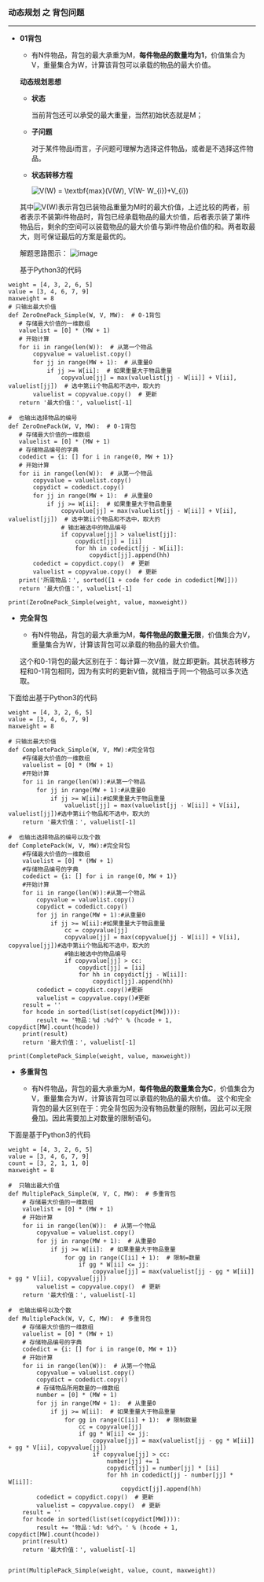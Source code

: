 
### 动态规划 之 背包问题
-----------------

* **01背包**

    + 有N件物品，背包的最大承重为M，**每件物品的数量均为1**，价值集合为V，重量集合为W，计算该背包可以承载的物品的最大价值。
    
   **动态规划思想**
   
   + **状态**
   
     当前背包还可以承受的最大重量，当然初始状态就是M；
     
   + **子问题**
   
     对于某件物品i而言，子问题可理解为选择这件物品，或者是不选择这件物品。
     
   + **状态转移方程**
   
     <img src="http://latex.codecogs.com/gif.latex?V(W)&space;=&space;\textbf{max}(V(W),&space;V(W-&space;W_{i})&plus;V_{i})" title="V(W) = \textbf{max}(V(W), V(W- W_{i})+V_{i})" />
  
  其中<img src="http://latex.codecogs.com/gif.latex?V(W)" title="V(W)" />表示背包已装物品重量为M时的最大价值，上述比较的两者，前者表示不装第i件物品时，背包已经承载物品的最大价值，后者表示装了第i件物品后，剩余的空间可以装载物品的最大价值与第i件物品价值的和。两者取最大，则可保证最后的方案是最优的。
  
  解题思路图示：
  ![image](https://github.com/Anfany/Algorithm-Example-by-Python3/blob/master/0-1pack.png)
  
  基于Python3的代码
 ```
weight = [4, 3, 2, 6, 5]
value = [3, 4, 6, 7, 9]
maxweight = 8
# 只输出最大价值
def ZeroOnePack_Simple(W, V, MW):  # 0-1背包
    # 存储最大价值的一维数组
    valuelist = [0] * (MW + 1)
    # 开始计算
    for ii in range(len(W)):  # 从第一个物品
        copyvalue = valuelist.copy()
        for jj in range(MW + 1):  # 从重量0
            if jj >= W[ii]:  # 如果重量大于物品重量
                copyvalue[jj] = max(valuelist[jj - W[ii]] + V[ii], valuelist[jj])  # 选中第ii个物品和不选中，取大的
        valuelist = copyvalue.copy()  # 更新
    return '最大价值：', valuelist[-1]

#  也输出选择物品的编号
def ZeroOnePack(W, V, MW):  # 0-1背包
    # 存储最大价值的一维数组
    valuelist = [0] * (MW + 1)
    # 存储物品编号的字典
    codedict = {i: [] for i in range(0, MW + 1)}
    # 开始计算
    for ii in range(len(W)):  # 从第一个物品
        copyvalue = valuelist.copy()
        copydict = codedict.copy()
        for jj in range(MW + 1):  # 从重量0
            if jj >= W[ii]:  # 如果重量大于物品重量
                copyvalue[jj] = max(valuelist[jj - W[ii]] + V[ii], valuelist[jj])  # 选中第ii个物品和不选中，取大的
                # 输出被选中的物品编号
                if copyvalue[jj] > valuelist[jj]:
                    copydict[jj] = [ii]
                    for hh in codedict[jj - W[ii]]:
                        copydict[jj].append(hh)
        codedict = copydict.copy()  # 更新
        valuelist = copyvalue.copy()  # 更新
    print('所需物品：', sorted([1 + code for code in codedict[MW]]))
    return '最大价值：', valuelist[-1]

print(ZeroOnePack_Simple(weight, value, maxweight))
```
  
     
* **完全背包**

    + 有N件物品，背包的最大承重为M，**每件物品的数量无限**，价值集合为V，重量集合为W，计算该背包可以承载的物品的最大价值。
    
    这个和0-1背包的最大区别在于：每计算一次V值，就立即更新。其状态转移方程和0-1背包相同，因为有实时的更新V值，就相当于同一个物品可以多次选取。

下面给出基于Python3的代码
```
weight = [4, 3, 2, 6, 5]
value = [3, 4, 6, 7, 9]
maxweight = 8

# 只输出最大价值
def CompletePack_Simple(W, V, MW):#完全背包
    #存储最大价值的一维数组
    valuelist = [0] * (MW + 1)
    #开始计算
    for ii in range(len(W)):#从第一个物品
        for jj in range(MW + 1):#从重量0
            if jj >= W[ii]:#如果重量大于物品重量
                valuelist[jj] = max(valuelist[jj - W[ii]] + V[ii], valuelist[jj])#选中第ii个物品和不选中，取大的
    return '最大价值：', valuelist[-1]

#  也输出选择物品的编号以及个数
def CompletePack(W, V, MW):#完全背包
    #存储最大价值的一维数组
    valuelist = [0] * (MW + 1)
    #存储物品编号的字典
    codedict = {i: [] for i in range(0, MW + 1)}
    #开始计算
    for ii in range(len(W)):#从第一个物品
        copyvalue = valuelist.copy()
        copydict = codedict.copy()
        for jj in range(MW + 1):#从重量0
            if jj >= W[ii]:#如果重量大于物品重量
                cc = copyvalue[jj]
                copyvalue[jj] = max(copyvalue[jj - W[ii]] + V[ii], copyvalue[jj])#选中第ii个物品和不选中，取大的
                #输出被选中的物品编号
                if copyvalue[jj] > cc:
                    copydict[jj] = [ii]
                    for hh in copydict[jj - W[ii]]:
                        copydict[jj].append(hh)
        codedict = copydict.copy()#更新
        valuelist = copyvalue.copy()#更新
    result = ''
    for hcode in sorted(list(set(copydict[MW]))):
        result += '物品：%d :%d个' % (hcode + 1, copydict[MW].count(hcode))
    print(result)
    return '最大价值：', valuelist[-1]

print(CompletePack_Simple(weight, value, maxweight))
```

* **多重背包**

    + 有N件物品，背包的最大承重为M，**每件物品的数量集合为C**，价值集合为V，重量集合为W，计算该背包可以承载的物品的最大价值。
   这个和完全背包的最大区别在于：完全背包因为没有物品数量的限制，因此可以无限叠加。因此需要加上对数量的限制语句。

下面是基于Python3的代码
```
weight = [4, 3, 2, 6, 5]
value = [3, 4, 6, 7, 9]
count = [3, 2, 1, 1, 0]
maxweight = 8

#  只输出最大价值
def MultiplePack_Simple(W, V, C, MW):  # 多重背包
    # 存储最大价值的一维数组
    valuelist = [0] * (MW + 1)
    # 开始计算
    for ii in range(len(W)):  # 从第一个物品
        copyvalue = valuelist.copy()
        for jj in range(MW + 1):  # 从重量0
            if jj >= W[ii]:  # 如果重量大于物品重量
                for gg in range(C[ii] + 1):  # 限制=数量
                    if gg * W[ii] <= jj:
                        copyvalue[jj] = max(valuelist[jj - gg * W[ii]] + gg * V[ii], copyvalue[jj])
        valuelist = copyvalue.copy()  # 更新
    return '最大价值：', valuelist[-1]

#  也输出编号以及个数
def MultiplePack(W, V, C, MW):  # 多重背包
    # 存储最大价值的一维数组
    valuelist = [0] * (MW + 1)
    # 存储物品编号的字典
    codedict = {i: [] for i in range(0, MW + 1)}
    # 开始计算
    for ii in range(len(W)):  # 从第一个物品
        copyvalue = valuelist.copy()
        copydict = codedict.copy()
        # 存储物品所用数量的一维数组
        number = [0] * (MW + 1)
        for jj in range(MW + 1):  # 从重量0
            if jj >= W[ii]:  # 如果重量大于物品重量
                for gg in range(C[ii] + 1):  # 限制数量
                    cc = copyvalue[jj]
                    if gg * W[ii] <= jj:
                        copyvalue[jj] = max(valuelist[jj - gg * W[ii]] + gg * V[ii], copyvalue[jj])
                        if copyvalue[jj] > cc:
                            number[jj] += 1
                            copydict[jj] = number[jj] * [ii]
                            for hh in codedict[jj - number[jj] * W[ii]]:
                                copydict[jj].append(hh)
        codedict = copydict.copy()  # 更新
        valuelist = copyvalue.copy()  # 更新
    result = ''
    for hcode in sorted(list(set(copydict[MW]))):
        result += '物品：%d: %d个。' % (hcode + 1, copydict[MW].count(hcode))
    print(result)
    return '最大价值：', valuelist[-1]


print(MultiplePack_Simple(weight, value, count, maxweight))
``` 
